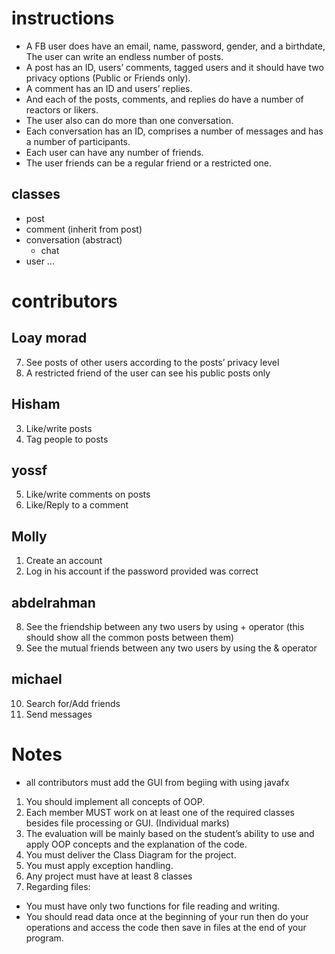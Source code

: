 # instructions
- A FB user does have an email, name, password, gender, and a birthdate, The user can write an endless number of posts.
- A post has an ID, users’ comments, tagged users and it should have two privacy options (Public or Friends only).
- A comment has an ID and users’ replies.
- And each of the posts, comments, and replies do have a number of reactors or likers.
- The user also can do more than one conversation.
- Each conversation has an ID, comprises a number of messages and has a number of participants.
- Each user can have any number of friends.
- The user friends can be a regular friend or a restricted one.

## classes
- post
- comment (inherit from post)
- conversation (abstract)
    - chat
- user
...


# contributors

## Loay morad
7. See posts of other users according to the posts’ privacy level
12. A restricted friend of the user can see his public posts only

## Hisham
3. Like/write posts
4. Tag people to posts

## yossf
5. Like/write comments on posts
6. Like/Reply to a comment

## Molly
1. Create an account
2. Log in his account if the password provided was correct

## abdelrahman
8. See the friendship between any two users by using + operator
(this should show all the common posts between them)
9. See the mutual friends between any two users by using the & operator

## michael
10. Search for/Add friends
11. Send messages

# Notes
- all contributors must add the GUI from begiing with using javafx
1. You should implement all concepts of OOP.
2. Each member MUST work on at least one of the required classes besides file processing or GUI. (Individual marks)
3. The evaluation will be mainly based on the student’s ability to use and apply OOP concepts and the explanation of the code.
4. You must deliver the Class Diagram for the project.
5. You must apply exception handling.
6. Any project must have at least 8 classes
7. Regarding files:
  - You must have only two functions for file reading and writing.
  - You should read data once at the beginning of your run then do your operations and access the code then save in files at the end of your program.
